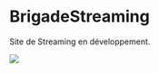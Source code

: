 # BrigadeStreaming
Site de Streaming en développement.

<img src="https://cdn.discordapp.com/attachments/814346992762880000/979547328774029342/unknown.png"/>
